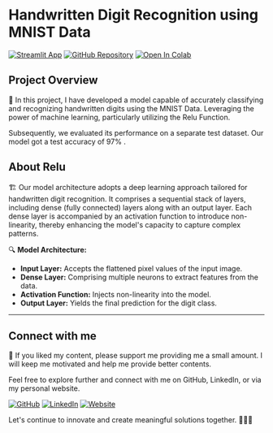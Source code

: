 # Handwritten Digit Recognition using MNIST Data

[![Streamlit App](https://static.streamlit.io/badges/streamlit_badge_black_white.svg)](https://handwritten-digit-recognition-np.streamlit.app/)
[![GitHub Repository](https://img.shields.io/badge/Repository-Github-blue?style=flat-square&logo=github)](https://github.com/nabdeep-patel/handwritten-digit-recognition/)
<a href="https://colab.research.google.com/github/nabdeep-patel/handwritten-digit-recognition/blob/main/Handwritten_Digit_Classification.ipynb"><img src="https://colab.research.google.com/assets/colab-badge.svg" alt="Open In Colab"></a>


## Project Overview

📝 In this project, I have developed a model capable of accurately classifying and recognizing handwritten digits using the MNIST Data. Leveraging the power of machine learning, particularly utilizing the Relu Function.

Subsequently, we evaluated its performance on a separate test dataset. Our model got a test accuracy of 97% .

## About Relu

🏗️ Our model architecture adopts a deep learning approach tailored for handwritten digit recognition. It comprises a sequential stack of layers, including dense (fully connected) layers along with an output layer. Each dense layer is accompanied by an activation function to introduce non-linearity, thereby enhancing the model's capacity to capture complex patterns.

🔍 **Model Architecture:**

- **Input Layer:** Accepts the flattened pixel values of the input image.
- **Dense Layer:** Comprising multiple neurons to extract features from the data.
- **Activation Function:** Injects non-linearity into the model.
- **Output Layer:** Yields the final prediction for the digit class.

---

## Connect with me

🚀 If you liked my content, please support me providing me a small amount. I will keep me motivated and help me provide better contents.

Feel free to explore further and connect with me on GitHub, LinkedIn, or via my personal website. 

[![GitHub](https://img.shields.io/badge/GitHub-Profile-blue?style=flat-square&logo=github)](https://github.com/nabdeep-patel)
[![LinkedIn](https://img.shields.io/badge/LinkedIn-Profile-blue?style=flat-square&logo=linkedin)](https://www.linkedin.com/in/nabdeeppatel)
[![Website](https://img.shields.io/badge/Personal-Website-blue?style=flat-square&logo=chrome)](https://linktr.ee/nabdeeppatel/store)

Let's continue to innovate and create meaningful solutions together. 🚀🔬✨

